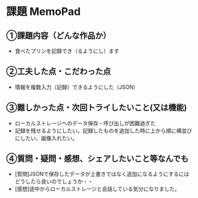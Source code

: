 # 課題 MemoPad

## ①課題内容（どんな作品か）
- 食べたプリンを記録でき（るようにし）ます

## ②工夫した点・こだわった点
- 情報を複数入力（記録）できるようにした（JSON）

## ③難しかった点・次回トライしたいこと(又は機能)
- ローカルストレージへのデータ保存・呼び出しが困難過ぎた
- 記録を残せるようにしたい。記録したものを追加した時に上から順に横並びにしたい、画像入れたい。

## ④質問・疑問・感想、シェアしたいこと等なんでも
- [質問]JSONで保存したデータが上書きではなく追加になるようにするにはどうしたら良いのでしょうか・・
- [感想]途中からローカルストレージと会話している気分になりました。